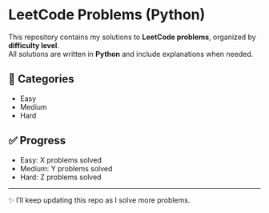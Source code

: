 # LeetCode Problems (Python)

This repository contains my solutions to **LeetCode problems**, organized by **difficulty level**.  
All solutions are written in **Python** and include explanations when needed.

## 📂 Categories
- Easy
- Medium
- Hard

## ✅ Progress
- Easy: X problems solved
- Medium: Y problems solved
- Hard: Z problems solved

---

✨ I’ll keep updating this repo as I solve more problems.
